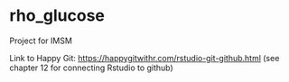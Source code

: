 # rho_glucose
Project for IMSM

Link to Happy Git: https://happygitwithr.com/rstudio-git-github.html
(see chapter 12 for connecting Rstudio to github)
